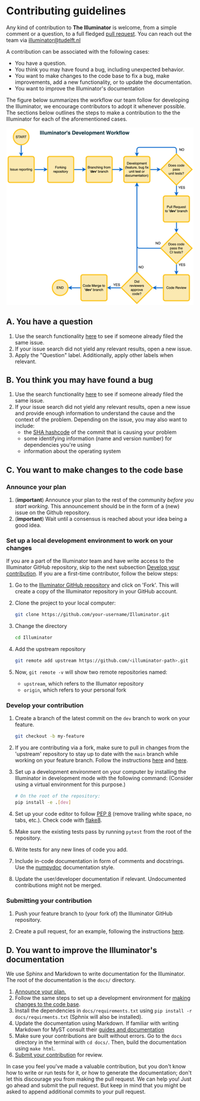 # Contributing guidelines

Any kind of contribution to **The Illuminator** is welcome, from a simple comment or a question, to a full fledged [pull request](https://help.github.com/articles/about-pull-requests/). 
You can reach out the team via [illuminator@tudelft.nl](mailto:illuminator@tudelft.nl) 

A contribution can be associated with the following cases:

- You have a question.
- You think you may have found a bug, including unexpected behavior.
- You want to make changes to the code base to fix a bug, make improvements, add a new functionality, or to update the documentation.
- You want to improve the Illuminator's documentation

The figure below summarizes the workflow our team follow for developing the Illuminator, we encourage contributors to adopt it whenever possible. The sections below outlines the steps to make a contribution to the the Illuminator for each of the aforementioned cases.

![illuminator's development workflow](docs/_static/img/illuminator-workflow.png)

## A.  You have a question

1. Use the search functionality [here](link-to-issues) to see if someone already filed the same issue.
1. If your issue search did not yield any relevant results, open a new issue.
1. Apply the "Question" label. Additionally, apply other labels when relevant.

## B. You think you may have found a bug

1. Use the search functionality [here](link-to-issues) to see if someone already filed the same issue.
1. If your issue search did not yield any relevant results, open a new issue and provide enough information to understand the cause and the context of the problem. Depending on the issue, you may also want to include:
    - the [SHA hashcode](https://help.github.com/articles/autolinked-references-and-urls/#commit-shas) of the commit that is causing your problem
    - some identifying information (name and version number) for dependencies you're using
    - information about the operating system

## C. You want to make changes to the code base


### Announce your plan

1. (**important**) Announce your plan to the rest of the community *before you start working*. This announcement should be in the form of a (new) issue on the Github repository.
2. (**important**) Wait until a consensus is reached about your idea being a good idea.


### Set up a local development environment to work on your changes

If you are a part of the Illuminator team and have write access to the Illuminator GitHub repository, skip to the next subsection [Develop your contribution](CONTRIBUTING.md#develop-your-contribution). If you are a first-time contributor, follow the below steps:

1. Go to the [Illuminator GitHub repository](url-repository) and click on 'Fork'. This will create a copy of the Illuminator repository in your GitHub account. 
            
1. Clone the project to your local computer:
        
    ```bash
    git clone https://github.com/your-username/Illuminator.git
    ```

1. Change the directory

    ```bash
    cd Illuminator
    ```

1. Add the upstream repository

    ```bash
    git remote add upstream https://github.com/<illuminator-path>.git
    ```  

1. Now, `git remote -v` will show two remote repositories named:

    * `upstream`, which refers to the Illumator repository 
    * `origin`, which refers to your personal fork

### Develop your contribution

1. Create a branch of the latest commit on the `dev` branch to work on your feature.

    ```bash
    git checkout -b my-feature
    ```  

2. If you are contributing via a fork, make sure to pull in changes from the 'upstream' repository to stay up to date with the `main` branch while working on your feature branch. Follow the instructions [here](https://docs.github.com/en/pull-requests/collaborating-with-pull-requests/working-with-forks/configuring-a-remote-repository-for-a-fork) and [here](https://docs.github.com/en/pull-requests/collaborating-with-pull-requests/working-with-forks/syncing-a-fork).

3. Set up a development environment on your computer by installing the Illuminator in development mode with the following command: (Consider using a virtual environment for this purpose.)

    ```bash
    # On the root of the repository:
    pip install -e .[dev]
    ```
    
4. Set up your code editor to follow [PEP 8](https://peps.python.org/pep-0008/) (remove trailing white space, no tabs, etc.). Check code with [flake8](https://flake8.pycqa.org/en/latest/).

5. Make sure the existing tests pass by running `pytest` from the root of the repository. 

6. Write tests for any new lines of code you add. 

7. Include in-code documentation in form of comments and docstrings. Use the [numpydoc](https://numpydoc.readthedocs.io/en/latest/format.html#docstring-standard) documentation style.

8. Update the user/developer documentation if relevant. Undocumented contributions might not be merged.


### Submitting your contribution

1. Push your feature branch to (your fork of) the Illuminator GitHub repository.

1. Create a pull request, for an example, following the instructions [here](https://help.github.com/articles/creating-a-pull-request/).


## D. You want to improve the Illuminator's documentation

We use Sphinx and Markdown to write documentation for the Illuminator. The root of the documentation is the `docs/` directory.

1. [Announce your plan.](#announce-your-plan)
1. Follow the same steps to set up a development environment for [making changes to the code base](#set-up-a-local-development-environment-to-work-on-your-changes).
1. Install the dependencies in `docs/requirements.txt` using `pip install -r docs/requirments.txt` (Sphnix will also be installed).
1. Update the documentation using Markdown. If familiar with writing Markdown for MyST consult their [guides and documentation](https://myst-parser.readthedocs.io/en/latest/syntax/optional.html)
1. Make sure your contributions are built without errors. Go to the `docs` directory in the terminal with `cd docs/`. Then, build the documentation using `make html`.
1. [Submit your contribution](#submitting-your-contribution) for review.


In case you feel you've made a valuable contribution, but you don't know how to write or run tests for it, or how to generate the documentation; don't let this discourage you from making the pull request. We can help you! Just go ahead and submit the pull request. But keep in mind that you might be asked to append additional commits to your pull request.